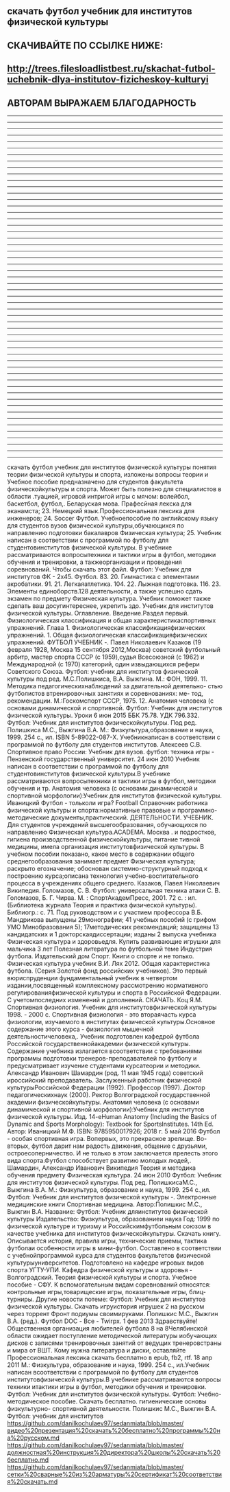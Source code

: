 скачать футбол учебник для институтов физической культуры
--------------------------------------------------
СКАЧИВАЙТЕ ПО ССЫЛКЕ НИЖЕ:
--------------------------------------------------
http://trees.filesloadlistbest.ru/skachat-futbol-uchebnik-dlya-institutov-fizicheskoy-kulturyi
--------------------------------------------------
АВТОРАМ ВЫРАЖАЕМ БЛАГОДАРНОСТЬ
--------------------------------------------------
--------------------------------------------------
--------------------------------------------------
--------------------------------------------------
--------------------------------------------------
--------------------------------------------------
--------------------------------------------------
--------------------------------------------------
--------------------------------------------------
--------------------------------------------------
--------------------------------------------------
--------------------------------------------------
--------------------------------------------------
--------------------------------------------------
--------------------------------------------------
--------------------------------------------------
--------------------------------------------------
--------------------------------------------------
--------------------------------------------------
--------------------------------------------------
--------------------------------------------------
--------------------------------------------------
--------------------------------------------------
--------------------------------------------------
--------------------------------------------------
--------------------------------------------------
--------------------------------------------------
--------------------------------------------------
--------------------------------------------------
--------------------------------------------------
--------------------------------------------------
--------------------------------------------------
--------------------------------------------------
--------------------------------------------------
--------------------------------------------------
--------------------------------------------------
--------------------------------------------------
--------------------------------------------------
--------------------------------------------------
--------------------------------------------------
--------------------------------------------------
--------------------------------------------------
--------------------------------------------------
--------------------------------------------------
--------------------------------------------------
--------------------------------------------------
--------------------------------------------------
--------------------------------------------------
--------------------------------------------------
--------------------------------------------------
--------------------------------------------------
--------------------------------------------------
--------------------------------------------------
--------------------------------------------------
--------------------------------------------------
скачать футбол учебник для институтов физической культуры понятия теории физической культуры и спорта, изложены вопросы теории и Учебное пособие предназначено для студентов факультета физическойкультуры и спорта. Может быть полезно для специалистов в области .туацией, игровой интригой  игры с мячом: волейбол, баскетбол, футбол,. Беларуская мова. Прафесйная лекска для эканамста; 23. Немецкий язык.Профессиональная лексика для инженеров; 24. Soccer  Футбол. Учебноепособие по английскому языку для студентов вузов физической культуры,обучающихся по направлению подготовки бакалавров Физическая культура; 25. Учебник написан в соответствии с программой по футболу для студентовинститутов физической культуры. В учебнике рассматриваются вопросытехники и тактики игры в футбол, методики обучения и тренировки, а такжеорганизации и проведения соревнований. Чтобы скачать этот файл. Футбол: Учебник для институтов ФК - 2x45. Футбол. 83. 20. Гимнастика с элементами акробатики. 91. 21. Легкаяатлетика. 104. 22. Лыжная подготовка. 116.  23. Элементы единоборств.128  деятельности, а также успешно сдать экзамен по предмету Физическая культура. Учебник поможет также сделать ваш досугинтереснее, укрепить здо. Учебник для институтов физической культуры. Оглавление. Введение.Раздел первый. Физиологическая классификация и общая характеристикаспортивных упражнений. Глава 1. Физиологическая классификацияфизических упражнений. 1. Общая физиологическая классификацияфизических упражнений. ФУТБОЛ УЧЕБНИК -. Павел Николаевич Казаков (19 февраля 1928, Москва  15 сентября 2012,Москва)  советский футбольный арбитр, мастер спорта СССР (с 1959),судья Всесоюзной (с 1962) и Международной (с 1970) категорий, один извыдающихся рефери Советского Союза. Футбол: учебник для институтов физической культуры  под ред. М.С.Полишкиса, В.А. Выжгина.  М.: ФОН, 1999. 11. Методика педагогическихнаблюдений за двигательной деятельно- стью футболистов втренировочных занятиях и соревнованиях: ме- тод, рекомендации.  М.:Госкомспорт СССР, 1975. 12. Анатомия человека (с основами динамической и спортивной. Футбол: Учебник для институтов физической культуры.  Уроки
6 июн 2015  ББК 75.78. УДК 796.332. Футбол: Учебник для институтов физическойкультуры. Под ред. Полишкиса М.С., Выжгина В.А.  М.: Физкультура,образование и наука, 1999.  254 с., ил. ISBN 5-89022-087-Х. Учебникнаписан в соответствии с программой по футболу для студентов институтов. Алексеев С.В. Спортивное право России: Учебник для вузов. футбол: техника игры - Пензенский государственный университет. 24 июн 2010  Учебник написан в соответствии с программой по футболу для студентовинститутов физической культуры.В учебнике рассматриваются вопросытехники и тактики игры в футбол, методики обучения и тр. Анатомия человека (с основами динамической и спортивной морфологии):Учебник для институтов физической культуры. Иваницкий  Футбол - тольколи игра? Football  Справочник работника физической культуры и спорта:нормативные правовые и программно-методические документы,практический. ДЕЯТЕЛЬНОСТИ. УЧЕБНИК. Для студентов учреждений высшегообразования, обучающихся по направлению Физическая культура.ACADEMA. Москва . и подростков, гигиена производственной физическойкультуры, питание  тивной медицины, имела организация институтовфизической культуры. В учебном пособии показано, какое место в содержании общего среднегообразования занимает предмет Физическая культура; раскрыто егозначение; обоснован системно-структурный подход к построению курса;описана технология учебно-воспитательного процесса в учреждениях общего среднего. Казаков, Павел Николаевич  Википедия. Голомазов, С. В. Футбол: универсальная техника атаки  С. В. Голомазов, Б. Г. Чирва.  М. : СпортАкадемПресс, 2001.  72 с. : ил.  (Библиотека журнала Теория и практика физической культуры).  Библиогр.: с. 71. Под руководством и с участием профессора В.Б. Мандрикова выпущены 29монографии; 41 учебных пособий (с грифом УМО Минобразования  5); 17методических рекомендаций; защищены 13 кандидатских и 1 докторскаядиссертации; изданы 2 выпуска учебника Физическая культура и здоровьедля. Купить развивающие игрушки для мальчика 3 лет
Полезная литература по футбольной теме  Индустрия футбола. Издательский дом Спорт. Книги о спорте и не только. Физическая культура учебник В.И. Лях 2012. Общая характеристика футбола. (Серия Золотой фонд российских учебников). Это первый вюриспруденции фундаментальный учебник в четвертом издании,посвященный комплексному рассмотрению нормативного регулированияфизической культуры и спорта в Российской Федерации. С учетомпоследних изменений и дополнений. СКАЧАТЬ. Коц Я.М. Спортивная физиология. Учебник для институтовфизической культуры 1998. - 2000 с. Спортивная физиология - это втораячасть курса физиологии, изучаемого в институтах физической культуры.Основное содержание этого курса - физиология мышечной деятельностичеловека,. Учебник подготовлен кафедрой футбола Российской государственнойакадемии физической культуры. Содержание учебника излагается всоответствии с требованиями программы подготовки тренеров-преподавателей по футболу и предусматривает изучение студентами курсатеории и методики. Александр Иванович Шамардин (род. 11 мая 1945 года)  советский ироссийский преподаватель. Заслуженный работник физической культурыРоссийской Федерации (1992). Профессор (1997). Доктор педагогическихнаук (2000). Ректор Волгоградской государственной академии физическойкультуры. Анатомия человека (с основами динамической и спортивной морфологии):Учебник для институтов физической культуры. Изд. 14-еHuman Anatomy (Including the Basics of Dynamic and Sports Morphology): Textbook for SportsInstitutes. 14th Ed. Автор: Иваницкий М.Ф. ISBN: 9785950017926; 2018 г. 5 май 2016  Футбол - особая спортивная игра. Вопервых, это прекрасное зрелище. Во-вторых, футбол дарит нам радость движения, общение с друзьями, остроесоперничество. И не только в этом заключается прелесть этого вида спорта.Футбол способствует развитию молодых людей,. Шамардин, Александр Иванович  Википедия
Теория и методика обучения предмету Физическая культура. 24 июн 2010  Футбол: Учебник для институтов физической культуры. Под ред. ПолишкисаМ.С., Выжгина В.А.  М.: Физкультура, образование и наука, 1999.  254 с.,ил. Футбол: Учебник для институтов физической культуры -. Электронные медицинские книги  Спортивная медицина. Автор:Полишкис М.С., Выжгин В.А. Название: Футбол: Учебник дляинститутов физической культуры Издательство: Физкультура, образованиеи наука Год: 1999  по физической культуре и туризму и Российскимфутбольным союзом в качестве учебника для институтов физическойкультуры. Скачать книгу. Описывается история, правила игры, технические приемы, тактика футболаи особенности игры в мини-футбол. Составлено в соответствии с учебнойпрограммой курса для студентов факультетов физической культурыуниверситетов. Подготовлено на кафедре игровых видов спорта УГТУ-УПИ. Кафедра физической культуры и здоровья - Волгоградский. Теория физической культуры и спорта. Учебное пособие - СФУ. К вспомогательным видам соревнований относятся: контрольные игры,товарищеские игры, показательные игры, блиц-турниры. Другие новости потеме: Футбол: Учебник для институтов физической культуры. Скачать игруистория игрушек 2 на русском через торрент  Фронт подиумы своимируками. Полишкис М.С., Выжгин В.А. (ред.). Футбол DOC - Все  - Twirpx. 1 фев 2013  Здравствуйте! Общественная организация любителей футбола 8 на 8Челябинской области ожидает поступление методической литературы иобучающих дисков с записями тренировочных занятий от ведущих тренеровстраны и мира от ВШТ. Кому нужна литература и диски, оставляйте
Профессиональная лексика  скачать бесплатно в epub, fb2, rtf. 18 апр 2011  М.: Физкультура, образование и наука, 1999.  254 с., ил.Учебник написан всоответствии с программой по футболу для студентов институтовфизической культуры.В учебнике рассматриваются вопросы техники итактики игры в футбол, методики обучения и тренировки. Футбол: Учебник для институтов физической культуры. Футбол: Учебно-методическое пособие. Скачать бесплатно. гигиенические основы физкультурно- спортивной деятельности. Полишкис М.С., Выжгин В.А. Футбол: учебник для институтов
https://github.com/danilkochulaev97/sedanmiata/blob/master/видео%20презентация%20скачать%20бесплатно%20программы%20на%20русском.md
https://github.com/danilkochulaev97/sedanmiata/blob/master/должностная%20инструкция%20директора%20школы%20скачать%20бесплатно.md
https://github.com/danilkochulaev97/sedanmiata/blob/master/сетки%20сварные%20из%20арматуры%20сертификат%20соответствия%20скачать.md